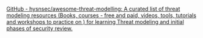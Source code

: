 
[GitHub - hysnsec/awesome-threat-modelling: A curated list of threat modeling resources (Books, courses - free and paid, videos, tools, tutorials and workshops to practice on ) for learning Threat modeling and initial phases of security review.](https://github.com/hysnsec/awesome-threat-modelling)
